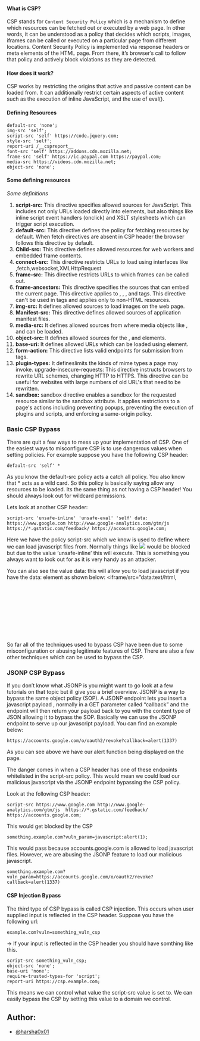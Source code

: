 #### What is CSP?

CSP stands for `Content Security Policy` which is a mechanism to define which resources can be fetched out or executed by a web page. In other words, it can be understood as a policy that decides which scripts, images, iframes can be called or executed on a particular page from different locations. Content Security Policy is implemented via response headers or meta elements of the HTML page. From there, it’s browser’s call to follow that policy and actively block violations as they are detected.

#### How does it work?

CSP works by restricting the origins that active and passive content can be loaded from. It can additionally restrict certain aspects of active content such as the execution of inline JavaScript, and the use of eval().

#### Defining Resources

```
default-src 'none';
img-src 'self';
script-src 'self' https://code.jquery.com;
style-src 'self';
report-uri /__cspreport__
font-src 'self' https://addons.cdn.mozilla.net;
frame-src 'self' https://ic.paypal.com https://paypal.com;
media-src https://videos.cdn.mozilla.net;
object-src 'none';
```

#### Some defining resources

_Some definitions_

1. **script-src:** This directive specifies allowed sources for JavaScript. This includes not only URLs loaded directly into elements, but also things like inline script event handlers (onclick) and XSLT stylesheets which can trigger script execution.
2. **default-src:** This directive defines the policy for fetching resources by default. When fetch directives are absent in CSP header the browser follows this directive by default.
3. **Child-src:** This directive defines allowed resources for web workers and embedded frame contents.
4. **connect-src:** This directive restricts URLs to load using interfaces like ,fetch,websocket,XMLHttpRequest
5. **frame-src:** This directive restricts URLs to which frames can be called out.
6. **frame-ancestors:** This directive specifies the sources that can embed the current page. This directive applies to , , , and tags. This directive can't be used in tags and applies only to non-HTML resources.
7. **img-src:** It defines allowed sources to load images on the web page.
8. **Manifest-src:** This directive defines allowed sources of application manifest files.
9. **media-src:** It defines allowed sources from where media objects like , and can be loaded.
10. **object-src:** It defines allowed sources for the , and elements.
11. **base-uri:** It defines allowed URLs which can be loaded using element.
12. **form-action:** This directive lists valid endpoints for submission from tags.
13. **plugin-types:** It defineslimits the kinds of mime types a page may invoke.
    upgrade-insecure-requests: This directive instructs browsers to rewrite URL schemes, changing HTTP to HTTPS. This directive can be useful for websites with large numbers of old URL's that need to be rewritten.
14. **sandbox:** sandbox directive enables a sandbox for the requested resource similar to the sandbox attribute. It applies restrictions to a page's actions including preventing popups, preventing the execution of plugins and scripts, and enforcing a same-origin policy.

### Basic CSP Bypass

There are quit a few ways to mess up your implementation of CSP. One of the easiest ways to misconfigure CSP is to use dangerous values when setting policies. For example suppose you have the following CSP header:

`default-src 'self' *`

As you know the default-src policy acts a catch all policy. You also know that \* acts as a wild card. So this policy is basically saying allow any resources to be loaded. Its the same thing as not having a CSP header! You should always look out for wildcard permissions.

Lets look at another CSP header:

```
script-src 'unsafe-inline' 'unsafe-eval' 'self' data: https://www.google.com http://www.google-analytics.com/gtm/js  https://*.gstatic.com/feedback/ https://accounts.google.com;
```

Here we have the policy script-src which we know is used to define where we can load javascript files from. Normally things like **_<IMG SRC=”javascript:alert(‘XSS’);”>_** would be blocked but due to the value ‘unsafe-inline’ this will execute. This is something you always want to look out for as it is very handy as an attacker.

You can also see the value data: this will allow you to load javascript if you have the data: element as shown below: <iframe/src=”data:text/html,<svg onload=alert(1)>”>.

So far all of the techniques used to bypass CSP have been due to some misconfiguration or abusing legitimate features of CSP. There are also a few other techniques which can be used to bypass the CSP.

### JSONP CSP Bypass

If you don’t know what JSONP is you might want to go look at a few tutorials on that topic but ill give you a brief overview. JSONP is a way to bypass the same object policy (SOP). A JSONP endpoint lets you insert a javascript payload , normally in a GET parameter called “callback” and the endpoint will then return your payload back to you with the content type of JSON allowing it to bypass the SOP. Basically we can use the JSONP endpoint to serve up our javascript payload. You can find an example below:

```
https://accounts.google.com/o/oauth2/revoke?callback=alert(1337)
```

As you can see above we have our alert function being displayed on the page.

The danger comes in when a CSP header has one of these endpoints whitelisted in the script-src policy. This would mean we could load our malicious javascript via the JSONP endpoint bypassing the CSP policy.

Look at the following CSP header:

```
script-src https://www.google.com http://www.google-analytics.com/gtm/js  https://*.gstatic.com/feedback/ https://accounts.google.com;
```

This would get blocked by the CSP

`something.example.com?vuln_param=javascript:alert(1);`

This would pass because accounts.google.com is allowed to load javascript files. However, we are abusing the JSONP feature to load our malicious javascript.

`something.example.com?vuln_param=https://accounts.google.com/o/oauth2/revoke?callback=alert(1337)`

#### CSP Injection Bypass

The third type of CSP bypass is called CSP injection. This occurs when user supplied input is reflected in the CSP header. Suppose you have the following url:

`example.com?vuln=something_vuln_csp`

-> If your input is reflected in the CSP header you should have somthing like this.

```
script-src something_vuln_csp;
object-src 'none';
base-uri 'none';
require-trusted-types-for 'script';
report-uri https://csp.example.com;
```

This means we can control what value the script-src value is set to. We can easily bypass the CSP by setting this value to a domain we control.

## Author:

-   [@harsha0x01](https://twitter.com/harsha0x01)
